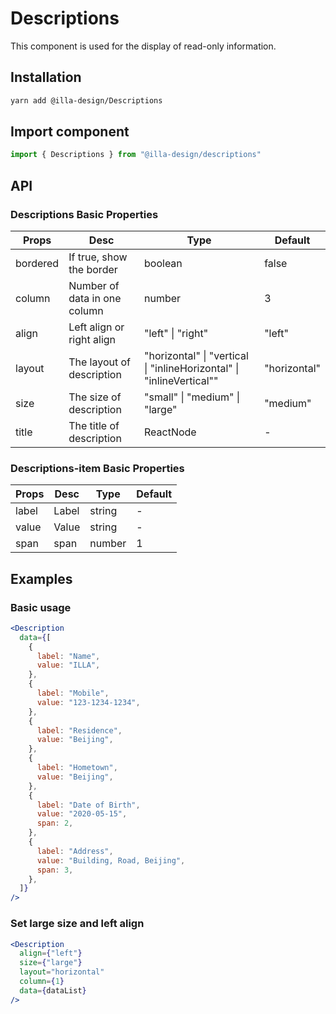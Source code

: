 # Descriptions

This component is used for the display of read-only information.

## Installation

```bash
yarn add @illa-design/Descriptions
```

## Import component

```jsx
import { Descriptions } from "@illa-design/descriptions"
```

## API

### Descriptions Basic Properties

| Props    | Desc                         | Type                                                         | Default      |
| -------- | ---------------------------- | ------------------------------------------------------------ | ------------ |
| bordered | If true, show the border     | boolean                                                      | false        |
| column   | Number of data in one column | number                                                       | 3            |
| align    | Left align or right align    | "left" \| "right"                                            | "left"       |
| layout   | The layout of description    | "horizontal" \| "vertical \|  "inlineHorizontal" \| "inlineVertical"" | "horizontal" |
| size     | The size of description      | "small" \| "medium" \| "large"                               | "medium"     |
| title    | The title of description     | ReactNode                                                    | -            |

### Descriptions-item Basic Properties

| Props | Desc  | Type   | Default |
| ----- | ----- | ------ | ------- |
| label | Label | string | -       |
| value | Value | string | -       |
| span  | span  | number | 1       |

## Examples

### Basic usage

```jsx
<Description
  data={[
    {
      label: "Name",
      value: "ILLA",
    },
    {
      label: "Mobile",
      value: "123-1234-1234",
    },
    {
      label: "Residence",
      value: "Beijing",
    },
    {
      label: "Hometown",
      value: "Beijing",
    },
    {
      label: "Date of Birth",
      value: "2020-05-15",
      span: 2,
    },
    {
      label: "Address",
      value: "Building, Road, Beijing",
      span: 3,
    },
  ]}
/>
```

### Set large size and left align

```jsx
<Description
  align={"left"}
  size={"large"}
  layout="horizontal"
  column={1}
  data={dataList}
/>
```
